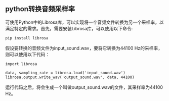## python转换音频采样率


可使用Python中的Librosa库，可以实现将一个音频文件转换为另一个采样率，以满足特定的需求。首先，需要安装Librosa库，可以使用以下命令:

```
pip install librosa
```

假设要转换的音频文件为input_sound.wav，要将它转换为44100 Hz的采样率，则可以使用以下代码：

```
import librosa

data, sampling_rate = librosa.load('input_sound.wav')
librosa.output.write_wav('output_sound.wav', data, 44100)
```

运行代码之后，将会生成一个叫做output_sound.wav的文件，其采样率为44100 Hz。